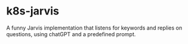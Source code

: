 # k8s-jarvis
A funny Jarvis implementation that listens for keywords and replies on questions, using chatGPT and a predefined prompt.
